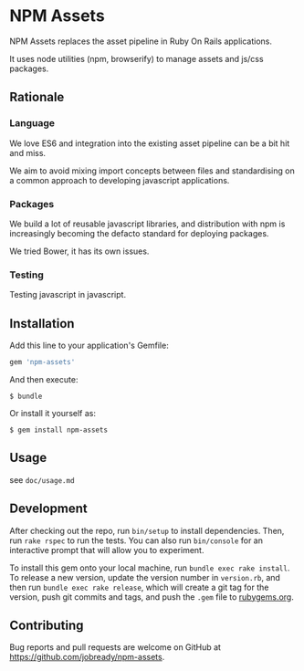 # NPM Assets

NPM Assets replaces the asset pipeline in Ruby On Rails applications.

It uses node utilities (npm, browserify) to manage assets and js/css packages.

## Rationale

### Language

We love ES6 and integration into the existing asset pipeline can be a bit hit and miss.

We aim to avoid mixing import concepts between files and standardising on a common approach to developing javascript applications.

### Packages

We build a lot of reusable javascript libraries, and distribution with npm is increasingly becoming the defacto standard
for deploying packages.

We tried Bower, it has its own issues.

### Testing

Testing javascript in javascript.

## Installation

Add this line to your application's Gemfile:

```ruby
gem 'npm-assets'
```

And then execute:

    $ bundle

Or install it yourself as:

    $ gem install npm-assets

## Usage

see `doc/usage.md`

## Development

After checking out the repo, run `bin/setup` to install dependencies. Then, run `rake rspec` to run the tests. You can also run `bin/console` for an interactive prompt that will allow you to experiment.

To install this gem onto your local machine, run `bundle exec rake install`. To release a new version, update the version number in `version.rb`, and then run `bundle exec rake release`, which will create a git tag for the version, push git commits and tags, and push the `.gem` file to [rubygems.org](https://rubygems.org).

## Contributing

Bug reports and pull requests are welcome on GitHub at https://github.com/jobready/npm-assets.

